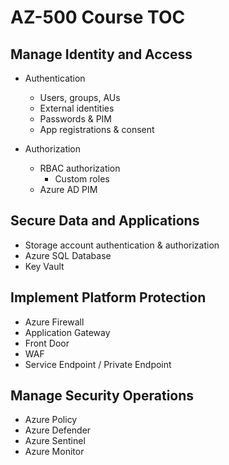 # AZ-500 Course TOC

## Manage Identity and Access

* Authentication
  * Users, groups, AUs
  * External identities
  * Passwords & PIM
  * App registrations & consent

* Authorization
  * RBAC authorization
    * Custom roles
  * Azure AD PIM

## Secure Data and Applications

* Storage account authentication & authorization
* Azure SQL Database
* Key Vault

## Implement Platform Protection

* Azure Firewall
* Application Gateway
* Front Door
* WAF
* Service Endpoint / Private Endpoint

## Manage Security Operations

* Azure Policy
* Azure Defender
* Azure Sentinel
* Azure Monitor

